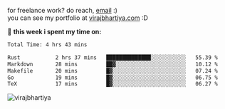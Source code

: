 for freelance work? do reach, [email](mailto:vlbhartiya@gmail.com) :)<br/>
you can see my portfolio at [virajbhartiya.com](https://virajbhartiya.com) :D<br/>


🚀 **this week i spent my time on:**

<!--START_SECTION:waka-->

```txt
Total Time: 4 hrs 43 mins

Rust           2 hrs 37 mins   ██████████████░░░░░░░░░░░   55.39 %
Markdown       28 mins         ██▓░░░░░░░░░░░░░░░░░░░░░░   10.12 %
Makefile       20 mins         █▓░░░░░░░░░░░░░░░░░░░░░░░   07.24 %
Go             19 mins         █▓░░░░░░░░░░░░░░░░░░░░░░░   06.75 %
TeX            17 mins         █▓░░░░░░░░░░░░░░░░░░░░░░░   06.27 %
```

<!--END_SECTION:waka-->

<p align="left"> <img src="https://komarev.com/ghpvc/?username=virajbhartiya&color=blue" alt="virajbhartiya" /> </p>
